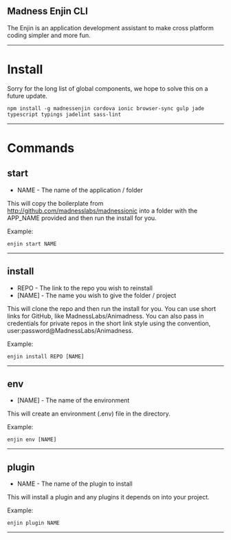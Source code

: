 ## Madness Enjin CLI

The Enjin is an application development assistant to make cross platform coding simpler and more fun.

---
# Install

Sorry for the long list of global components, we hope to solve this on a future update.

```npm install -g madnessenjin cordova ionic browser-sync gulp jade typescript typings jadelint sass-lint```

---

# Commands

## start

- NAME - The name of the application / folder

This will copy the boilerplate from http://github.com/madnesslabs/madnessionic into a folder with the APP_NAME provided and then run the install for you.

Example:

```enjin start NAME```

---
## install

- REPO - The link to the repo you wish to reinstall
- [NAME] - The name you wish to give the folder / project

This will clone the repo and then run the install for you. You can use short links for GitHub, like MadnessLabs/Animadness.  You can also pass in credentials for private repos in the short link style using the convention, user:password@MadnessLabs/Animadness.

Example:

```enjin install REPO [NAME]```

---

## env

- [NAME] - The name of the environment

This will create an environment (.env) file in the directory.

Example:

```enjin env [NAME]```

---

## plugin

- NAME - The name of the plugin to install

This will install a plugin and any plugins it depends on into your project.

Example:

```enjin plugin NAME```

---